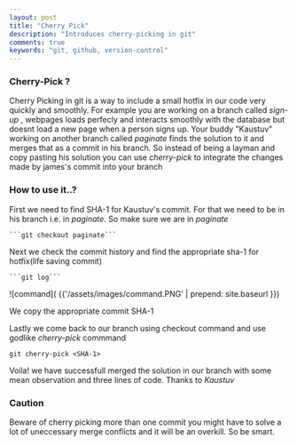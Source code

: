 ```yaml
---
layout: post
title: "Cherry Pick"
description: "Introduces cherry-picking in git"
comments: true
keywords: "git, github, version-control"
---
```


### Cherry-Pick ?

Cherry Picking in git is a way to include a small hotfix in our code very quickly and smoothly. For example you are working on a branch called *sign-up* , webpages loads perfecly and interacts smoothly with the database but doesnt load a new page when a person signs up. Your buddy "Kaustuv" working on another branch called *paginate* finds the solution to it and merges that as a commit in his branch.
So instead of being a layman and copy pasting his solution you can use *cherry-pick* to integrate the changes made by james's commit into your branch

### How to use it..?

First we need to find SHA-1 for Kaustuv's commit. For that we need to be in his branch
i.e. in *paginate*. So make sure we are in *paginate*

	```git checkout paginate```

Next we check the commit history and find the appropriate sha-1 for hotfix(life saving commit)

	```git log```

![command]( {{'/assets/images/command.PNG' | prepend: site.baseurl }})

We copy the appropriate commit SHA-1

Lastly we come back to our branch using checkout command and use godlike *cherry-pick*
commmand

```git cherry-pick <SHA-1>```

Voila! we have successfull merged the solution in our branch with some mean observation and three lines of code. Thanks to *Kaustuv*



### Caution

Beware of cherry picking more than one commit you might have to solve a lot of uneccessary merge conflicts and it will be an overkill. So be smart.

